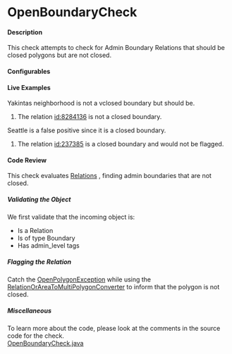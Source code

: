 # OpenBoundaryCheck

#### Description
This check attempts to check for Admin Boundary Relations that should be closed polygons but are not closed.

#### Configurables

#### Live Examples
Yakintas neighborhood is not a vclosed boundary but should be.
1. The relation [id:8284136](https://www.openstreetmap.org/relation/8284136) is not a closed boundary.

Seattle is a false positive since it is a closed boundary.
1. The relation [id:237385](https://www.openstreetmap.org/relation/237385) is a closed boundary and would not be flagged.

#### Code Review
This check evaluates [Relations](https://github.com/osmlab/atlas/blob/dev/src/main/java/org/openstreetmap/atlas/geography/atlas/items/Relation.java)
, finding admin boundaries that are not closed.

##### Validating the Object
We first validate that the incoming object is:
* Is a Relation
* Is of type Boundary
* Has admin_level tags

##### Flagging the Relation
Catch the [OpenPolygonException](https://github.com/osmlab/atlas/blob/dev/src/main/java/org/openstreetmap/atlas/geography/converters/MultiplePolyLineToPolygonsConverter.java) while using the [RelationOrAreaToMultiPolygonConverter](https://github.com/osmlab/atlas/blob/dev/src/main/java/org/openstreetmap/atlas/geography/atlas/items/complex/RelationOrAreaToMultiPolygonConverter.java)
to inform that the polygon is not closed.

##### Miscellaneous
To learn more about the code, please look at the comments in the source code for the check.  
[OpenBoundaryCheck.java](../../src/main/java/org/openstreetmap/atlas/checks/validation/relations/OpenBoundaryCheck.java)